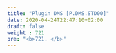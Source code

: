 ```yaml
---
title: "Plugin DMS [P.DMS.STD00]"
date: 2020-04-24T22:47:10+02:00
draft: false
weight : 721
pre: "<b>721. </b>"
---
```


